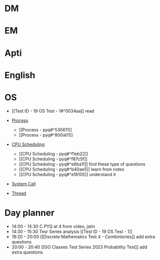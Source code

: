 # DM

# EM

# Apti

# English

# OS
- [[Test ID - 19 OS Test - 1#^0034aa]] read

- [Process](https://www.practicepaper.in/gate-cse/process)
	- [[Process - pyq#^530611]]
	- [[Process - pyq#^800a01]]
- [CPU Scheduling](https://www.practicepaper.in/gate-cse/cpu-scheduling)
	- [[CPU Scheduling - pyq#^f1eb22]]
	- [[CPU Scheduling - pyq#^f87c5f]]
	- [[CPU Scheduling - pyq#^e6ba1f]] find these type of questions
	- [[CPU Scheduling - pyq#^b40ae5]] learn from notes
	- [[CPU Scheduling - pyq#^e18105]] understand it
- [System Call](https://www.practicepaper.in/gate-cse/system-call)
- [Thread](https://www.practicepaper.in/gate-cse/thread)

# Day planner

- 14:00 - 14:30 C PYQ at 4 from video, jatin
- 14:30 - 15:30 Tesr Series analysis [[Test ID - 19 OS Test - 1]]
- 19:20 - 20:00 [[Discrete Mathematics Test 4 - Combintories]] add extra questions
- 20:00 - 20:40 [[GO Classes Test Series 2023  Probability  Test]] add extra questions
